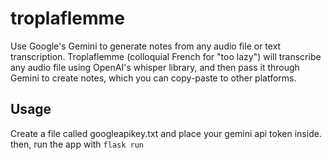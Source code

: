 # troplaflemme

Use Google's Gemini to generate notes from any audio file or text transcription. Troplaflemme (colloquial French for "too lazy") will transcribe any audio file using OpenAI's whisper library, and then pass it through Gemini to create notes, which you can copy-paste to other platforms.

## Usage

Create a file called googleapikey.txt and place your gemini api token inside. then, run the app with `flask run`
